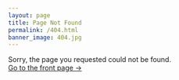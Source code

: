 ```yaml
---
layout: page
title: Page Not Found
permalink: /404.html
banner_image: 404.jpg
---
```


Sorry, the page you requested could not be found. <br />
<a class="error-link" href="{{ site.baseurl }}/">Go to the front page &rarr;</a>
